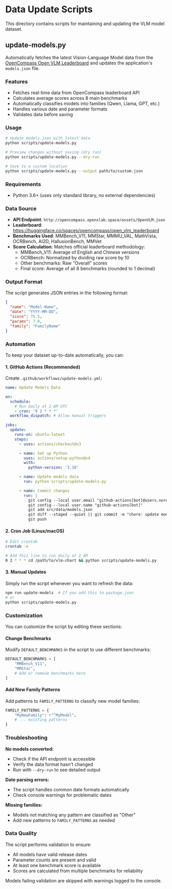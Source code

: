 # Data Update Scripts

This directory contains scripts for maintaining and updating the VLM model dataset.

## update-models.py

Automatically fetches the latest Vision-Language Model data from the [OpenCompass Open VLM Leaderboard](https://huggingface.co/spaces/opencompass/open_vlm_leaderboard) and updates the application's `models.json` file.

### Features

- Fetches real-time data from OpenCompass leaderboard API
- Calculates average scores across 8 main benchmarks
- Automatically classifies models into families (Qwen, Llama, GPT, etc.)
- Handles various date and parameter formats
- Validates data before saving

### Usage

```bash
# Update models.json with latest data
python scripts/update-models.py

# Preview changes without saving (dry run)
python scripts/update-models.py --dry-run

# Save to a custom location
python scripts/update-models.py --output path/to/custom.json
```

### Requirements

- Python 3.6+ (uses only standard library, no external dependencies)

### Data Source

- **API Endpoint**: `http://opencompass.openxlab.space/assets/OpenVLM.json`
- **Leaderboard**: https://huggingface.co/spaces/opencompass/open_vlm_leaderboard
- **Benchmarks Used**: MMBench_V11, MMStar, MMMU_VAL, MathVista, OCRBench, AI2D, HallusionBench, MMVet
- **Score Calculation**: Matches official leaderboard methodology:
  - MMBench_V11: Average of English and Chinese versions
  - OCRBench: Normalized by dividing raw score by 10
  - Other benchmarks: Raw "Overall" scores
  - Final score: Average of all 8 benchmarks (rounded to 1 decimal)

### Output Format

The script generates JSON entries in the following format:

```json
{
  "name": "Model-Name",
  "date": "YYYY-MM-DD",
  "score": 75.5,
  "params": 7.0,
  "family": "FamilyName"
}
```

### Automation

To keep your dataset up-to-date automatically, you can:

#### 1. GitHub Actions (Recommended)

Create `.github/workflows/update-models.yml`:

```yaml
name: Update Models Data

on:
  schedule:
    # Run daily at 2 AM UTC
    - cron: '0 2 * * *'
  workflow_dispatch: # Allow manual triggers

jobs:
  update:
    runs-on: ubuntu-latest
    steps:
      - uses: actions/checkout@v3

      - name: Set up Python
        uses: actions/setup-python@v4
        with:
          python-version: '3.10'

      - name: Update models data
        run: python scripts/update-models.py

      - name: Commit changes
        run: |
          git config --local user.email "github-actions[bot]@users.noreply.github.com"
          git config --local user.name "github-actions[bot]"
          git add src/data/models.json
          git diff --staged --quiet || git commit -m "chore: update models data"
          git push
```

#### 2. Cron Job (Linux/macOS)

```bash
# Edit crontab
crontab -e

# Add this line to run daily at 2 AM
0 2 * * * cd /path/to/vlm-chart && python scripts/update-models.py
```

#### 3. Manual Updates

Simply run the script whenever you want to refresh the data:

```bash
npm run update-models  # If you add this to package.json
# or
python scripts/update-models.py
```

### Customization

You can customize the script by editing these sections:

#### Change Benchmarks

Modify `DEFAULT_BENCHMARKS` in the script to use different benchmarks:

```python
DEFAULT_BENCHMARKS = [
    "MMBench_V11",
    "MMStar",
    # Add or remove benchmarks here
]
```

#### Add New Family Patterns

Add patterns to `FAMILY_PATTERNS` to classify new model families:

```python
FAMILY_PATTERNS = {
    "MyNewFamily": r"^MyModel",
    # ... existing patterns
}
```

### Troubleshooting

**No models converted:**
- Check if the API endpoint is accessible
- Verify the data format hasn't changed
- Run with `--dry-run` to see detailed output

**Date parsing errors:**
- The script handles common date formats automatically
- Check console warnings for problematic dates

**Missing families:**
- Models not matching any pattern are classified as "Other"
- Add new patterns to `FAMILY_PATTERNS` as needed

### Data Quality

The script performs validation to ensure:
- All models have valid release dates
- Parameter counts are present and valid
- At least one benchmark score is available
- Scores are calculated from multiple benchmarks for reliability

Models failing validation are skipped with warnings logged to the console.
